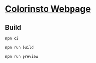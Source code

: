 # [Colorinsto Webpage](https://colorinsto.work)

## Build
```zsh
npm ci
```

```zsh
npm run build
```

```zsh
npm run preview
```
